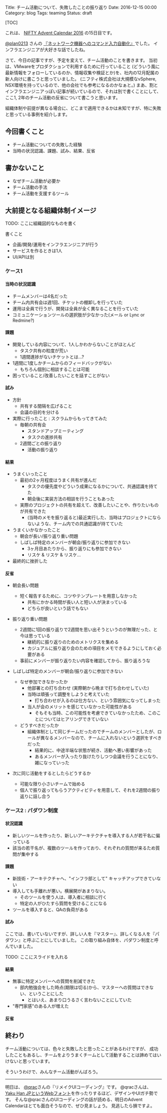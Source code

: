 Title: チーム活動について、失敗したことの振り返り
Date: 2016-12-15 00:00
Category: blog
Tags: teaming
Status: draft

[TOC]

これは、 [NIFTY Advent Calendar 2016](http://qiita.com/advent-calendar/2016/nifty) の15日目です。

[@plan0213](https://twitter.com/plan0213) さんの [『ネットワーク機器へのコマンド入力自動化』](_TODO_)でした。
インフラエンジニアが大好きな話でしたね。

さて、今日の記事ですが、予定を変えて、チーム活動のことを書きます。
当初は、VMwareをプロダクションで利用するために行っていること
(どういう風に最新情報をフォローしているのか、情報収集や検証とか)を、社内の12月配属の新人向けに書こうと思っていました。
(ニフティ株式会社は大規模なvSphere, NSX環境を持っているので、他の会社でも参考になるのかなぁと。)
まあ、割とインフラエンジニアっぽい記事が続いているので、それは別で書くことにして、
ここ1, 2年のチーム活動の反省について書こうと思います。

組織体制や前提が異なる場合に、どこまで適用できるかは未知ですが、特に失敗と思っている事例を紹介します。

## 今回書くこと

* チーム活動についての失敗した経験
* 当時の状況認識、課題、試み、結果、反省

## 書かないこと

* なぜチーム活動が必要か
* チーム活動の手法
* チーム活動を支援するツール

## 大前提となる組織体制イメージ

TODO: ここに組織図的なものを書く

書くこと
* 企画/開発/運用をインフラエンジニアが行う
* サービスを作るときは1人
* UI/APIは別

### ケース1
#### 当時の状況認識
* チームメンバーは4名だった
* チーム内共有会は週1回、チケットの棚卸しを行っていた
* 運用は全員で行うが、開発は全員が全く異なることを行っていた
* コミュニケーションツールの選択肢が少なかった(メール or Lync or Redmine?)

#### 課題
* 開発している内容について、1人しかわからないことがほとんど
    * タスク共有の粒度が荒い
    * 1週間進捗がないチケットとは...?
* 1週間に1度しかチームからのフィードバックがない
    * もちろん個別に相談することは可能
* 困っていること/改善したいことを話すことがない

#### 試み
* 方針
    * 共有する間隔を広げること
    * 会議の目的を分ける
* 実際に行ったこと : スクラムからもってきてみた
    * 毎朝の共有会
        * スタンドアップミーティング
        * タスクの進捗共有
    * 2週間ごとの振り返り
        * 活動の振り返り

#### 結果
* うまくいったこと
    * 最初の2ヶ月程度はうまく共有が進んだ
        * タスクの優先度やどういう成果になるかについて、共通認識を持てた
        * 朝会後に実装方法の相談を行うこともあった
    * 実際のプロジェクトの共有を超えて、改善したいことや、作りたいものが共有できた
        * (当時のメモを振り返ると)最近実行した、当時はプロジェクトにならないような、チーム内での共通認識が持てていた
* うまくいかなかったこと
    * 朝会が長い/振り返り重い問題
    * しばしば特定のメンバーが朝会/振り返りに参加できない
        * 3ヶ月目あたりから、振り返りにも参加できない
        * リスケ & リスケ & リスケ...
* 最終的に挫折した

#### 反省
* 朝会長い問題
    * 短く報告するために、コツやテンプレートを用意しなかった
        * 共有にかかる時間が長い人と短い人が決まっている
        * どちらが良いという話でもない
* 振り返り重い問題
    * 2週間に1回の振り返りで2週間を思い出そうというのが無理だった、と今は思っている
        * 継続的に振り返りのためのメトリクスを集める
        * カジュアルに振り返り会のための項目をメモできるようにしておく必要がある
    * 事前にメンバーが振り返りたい内容を確認してから、振り返ろうな
* しばしば特定のメンバーが朝会/振り返りに参加できない
    * なぜ参加できなかったか
        * 他部署との打ち合わせ (実際朝から晩まで打ち合わせしていた)
        * 当時は頑張って調整をしようと考えていた
            * 打ち合わせが入るのは仕方ない、という雰囲気になってしまった
        * 当人が会のメリットを感じていなかった可能性がある
            * そもそも当時、この可能性を考慮できていなかったため、このことについてはヒアリングできていない
    * どうすべきだったか
        * 組織体制として同じチームだったのでチームのメンバーとしたが、ロールが異なるメンバーなので、チームに入れないという選択をすべきだった
            * 結果的に、中途半端な状態が続き、活動へ悪い影響があった
            * あるメンバーが入ったり抜けたりしつつ会議を行うことになり、雑になっていった

* 次に同じ活動をするとしたらどうするか
    * 可能な限り小さいチームで始める
    * 個人で振り返ってもらうアクティビティを用意して、それを2週間の振り返りに話し合う

### ケース2 : パダワン制度
#### 状況認識
* 新しいツールを作ったり、新しいアーキテクチャを導入する人が若干名に偏っている
* 該当の若干名が、複数のツールを作っており、それぞれの質問が来るため質問が集中する

#### 課題
* 新技術・アーキテクチャへ、"インフラ部として" キャッチアップできていない
* 導入しても手離れが悪い。横展開があまりない。
    * そのツールを使う人は、導入者に相談に行く
    * 特定の人がひたすら質問を受けることになる
* ツールを導入すると、QAの負荷がある


#### 試み

ここでは、書いていないですが、詳しい人を『マスター』、詳しくなる人を『パダワン』と呼ぶことにしていました。
この取り組み自体を、パダワン制度と呼んでいました。

TODO: ここにスライドを入れる

#### 結果

* 無事に特定メンバーへの質問を削減できた
    * 部内勉強会をした時点(期限は切る)から、マスターへの質問はできない、ということにした
        * とはいえ、あまり口うるさく言わないことにしていた
* "専門家感"のある人が増えた

#### 反省



## 終わり

チーム活動については、色々と失敗したと思ったことがあるわけですが、
成功したこともあるし、チームをよりうまくチームとして活動することは諦めてはいけないと思っています。

そういうわけで、みんなチーム活動がんばろう。


---

明日は、 [@qrac](http://qiita.com/qrac)さんの『リメイクUIコーディング』です。
@qracさんは、 [Yaku Han JPというWebフォント](https://qrac.github.io/yakuhanjp/)を作ったりするほど、デザインやUIガチ勢です。
そんな@qracさんのUIコーディングの話が読める、明日のAdvent Calendarはとても面白そうなので、ぜひ見ましょう。
見逃したら損ですよ。
